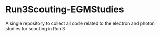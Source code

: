 # Run3Scouting-EGMStudies
A single repository to collect all code related to the electron and photon studies for scouting in Run 3
